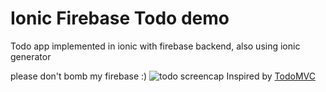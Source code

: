 # Ionic Firebase Todo demo
Todo app implemented in ionic with firebase backend, also using ionic generator

please don't bomb my firebase :)
![todo screencap](https://dl.dropboxusercontent.com/u/60861504/ionic-firebase-todo.png)
Inspired by [TodoMVC](http://www.todomvc.com)
